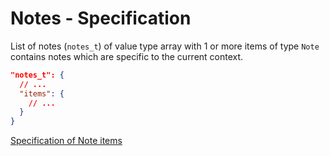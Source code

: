 # Notes - Specification

List of notes (`notes_t`) of value type array with 1 or more items of
type `Note` contains notes which are specific to the current context.

```json
"notes_t": {
  // ...
  "items": {
    // ...
  }
}
```

[Specification of Note items](notes/note-spec.en.md)
